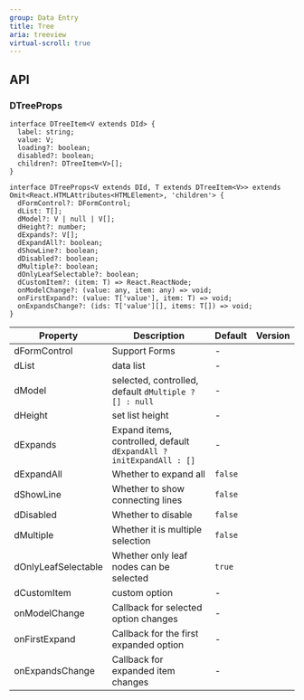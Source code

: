 ```yaml
---
group: Data Entry
title: Tree
aria: treeview
virtual-scroll: true
---
```


## API

### DTreeProps

```tsx
interface DTreeItem<V extends DId> {
  label: string;
  value: V;
  loading?: boolean;
  disabled?: boolean;
  children?: DTreeItem<V>[];
}

interface DTreeProps<V extends DId, T extends DTreeItem<V>> extends Omit<React.HTMLAttributes<HTMLElement>, 'children'> {
  dFormControl?: DFormControl;
  dList: T[];
  dModel?: V | null | V[];
  dHeight?: number;
  dExpands?: V[];
  dExpandAll?: boolean;
  dShowLine?: boolean;
  dDisabled?: boolean;
  dMultiple?: boolean;
  dOnlyLeafSelectable?: boolean;
  dCustomItem?: (item: T) => React.ReactNode;
  onModelChange?: (value: any, item: any) => void;
  onFirstExpand?: (value: T['value'], item: T) => void;
  onExpandsChange?: (ids: T['value'][], items: T[]) => void;
}
```

<!-- prettier-ignore-start -->
| Property | Description | Default | Version | 
| --- | --- | --- | --- | 
| dFormControl | Support Forms | - | |
| dList | data list | - | |
| dModel | selected, controlled, default `dMultiple ? [] : null` | - | |
| dHeight | set list height | - | |
| dExpands | Expand items, controlled, default `dExpandAll ? initExpandAll : []` | - | |
| dExpandAll | Whether to expand all | `false` | |
| dShowLine | Whether to show connecting lines | `false` | |
| dDisabled | Whether to disable | `false` | |
| dMultiple | Whether it is multiple selection | `false` | |
| dOnlyLeafSelectable | Whether only leaf nodes can be selected | `true` | |
| dCustomItem | custom option | - | |
| onModelChange | Callback for selected option changes | - | |
| onFirstExpand | Callback for the first expanded option | - | |
| onExpandsChange | Callback for expanded item changes | - | |
<!-- prettier-ignore-end -->

